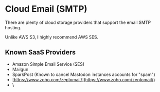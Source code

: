 # Cloud Email (SMTP)

There are plenty of cloud storage providers that support the email SMTP hosting.&#x20;

Unlike AWS S3, I highly recommend AWS SES.

## Known SaaS Providers

* Amazon Simple Email Service (SES)
* Mailgun
* SparkPost (Known to cancel Mastodon instances accounts for "spam")
* [https://www.zoho.com/zeptomail/](https://www.zoho.com/zeptomail/)
* \
